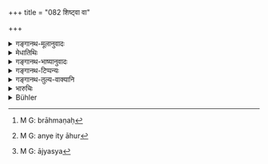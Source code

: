 +++
title = "082 शिष्ट्वा वा"

+++

<details><summary>गङ्गानथ-मूलानुवादः</summary>

Or, having confessed his guilt before the congregation of the gods of Earth and the gods of men, if he bathes at the Final Bath of the Horse-sacrifice,—he becomes absolved.—(82)
</details>

<details><summary>मेधातिथिः</summary>

चरमपक्ष उच्यते । **शिष्ट्वा** **स्वम् एन** आत्मीयं दोषम् । **भूमिदेवतानां** ब्राह्मणानां **नरदेवैः** क्षत्रियैः **समागमे** । ऋत्विजो ब्राह्मणाः[^११२] क्षत्रियो यजमान एवं कृताश्वमेधे **ऽवभृतस्नातो विमुच्यते** । द्वादशवार्षिकस्योपसंहृतत्वात् स्वतन्त्रम् इदं वैकल्पिकम् इच्छति । 


[^११२]:
     M G: brāhmaṇaḥ

- <u>अन्ये</u> तु[^११३] वैकल्पिकानां मध्य उपदेशात् प्रक्रान्तद्वादशवार्षिकस्यैव गोब्राह्मणपरित्राणवत् समाप्त्यवधिम् आहुः । यथा सारस्वतेन पक्षं वा प्रस्रवणं प्राप्योत्थानम् इति । 


[^११३]:
     M G: anye ity āhur

- <u>वयं</u> तु ब्रूमः । उपसंहृतत्वाद् आद्यस्य[^११४] वैकल्पिकमधे वा पाठाद् उभयरूपतास्य प्रक्रान्ते ऽपक्रान्ते च सति संभवे ॥ ११.८२ ॥


[^११४]:
     M G: ājyasya
</details>

<details><summary>गङ्गानथ-भाष्यानुवादः</summary>

This text sets forth the last alternative.

‘*Having confessed his guilt*,’ his offence—‘before the Congregation *of the Gods of Earth*—Brāhmaṇas—‘*and the Gods of men*’—Kṣatriyas;—the ‘Brāhmaṇa’ meant here are the *priests* officiating at a sacrifice, and the ‘*Kṣatriya*’ for the *sacrificer*.—Having done this, ‘*if he bathes at the Final Bath of the Horse-sacrifice*’ that has been performed,—‘*he becomes absolved*.’

Some people think that, inasmuch as the treatment of the ‘Twelve-year penance’ has been finished, what is set forth in the present verse is a distinct alternative to it.

Others, however, hold that, inasmuch as alternatives have already been mentioned in the course of the description of the Twelve-year Penance itself, the present verse must be taken as laying down the final point of that same penance,—just in the same way as ‘dying for the sake of the cow or the Brāhmaṇa’ has been laid down;—this final point resembling the ‘rising’ either after the performance of the ‘Sārasvata’ sacrifice, or on reaching a water-fall.

Our view, however, is that—(1) since the former penance has already been summed up, the present one may be taken as a distinct alternative, while (2) on account of its occurring in the middle of the treatment of the former penance, it may be taken as forming part of it So that it may be taken as both,—it being efficacious when performed along with the Twelve-year Penance, as also when performed by itself alone, according to the circumstances attending each case.—(82)
</details>

<details><summary>गङ्गानथ-टिप्पन्यः</summary>

This verse is quoted in *Mitākṣarā* (3.224), which adds the following notes:—‘*Bhūmideva*’ are Brāhmaṇas, the sacrificial priests,—‘*naradeva*’ is the king of these priests, *i*. *e*., the master of the sacrifice;—in an assembly of all these—‘*Śiṣṭvā*,’ having proclaimed, his ‘*enaḥ*,’ guilt,—he shall take the final bath of the
*Aśvamedha* sacrifice, if permitted by the aforesaid persons, and thus
become purified.

It is quoted in *Aparārka* (p. 1057), which adds the following notes:—‘*Bhūmidevāḥ*,’ Brāhmaṇas,—‘*Naradeva*,’ the annointed
*Kṣatriya*,—at an assembly of these persons,—‘*svam enaḥ*,’ his guilt,
of Brāhmaṇ-slaying,—‘*śiṣṭvā*,’ having proclaimed,—and taking the
*avabhṛtha* bath,—he becomes purified.
</details>

<details><summary>गङ्गानथ-तुल्य-वाक्यानि</summary>

**(verses 11.72-86)**

See Comparative notes for [Verse 11.72].
</details>

<details><summary>भारुचिः</summary>

अश्वमेधावभृथस्य पृथङ्निर्देशो ऽनारब्धान्यप्रायश्चित्तज्ञापनार्थः । इतरथा ह्य् अश्वमेधावभृथस्याम्नातत्वाद् आरब्धे द्वादसवार्षिके प्रायश्चित्ते तन्मध्ये ऽवभृथस्नातः शुध्येत। एतस्मात् तु पृथङ्निर्देशाद् [अन्]आरब्धान्यप्रायश्चित्तस्यैवेदम् अश्वमेधावभृथप्रायश्चित्तं स्वतन्त्रं युक्तम् । न चैतद्वैकल्पिकानाम् एतस्मात् स्वरूपत इतरेषां तत्कर्तारं प्रत्य् उपदेसः, येनाङ्गीकृतम् अन्यद् वैकल्पिकम् । कश्चिद् एवम् आह- तद् अयुक्तम्, येन नाश्वमेधवभृथस्नानं स्वतन्त्रम्, अनुपदेशाद् वैकल्पिकप्रायश्चित्तमध्ये । यतः प्रकरणात् कृते ऽप्य् उपसंहारे प्रक्रान्तद्वादशवार्षिकप्रायश्चित्तस्यायं गुणविधिः । अथेदं द्वादशवार्षिकं कृतोपसंहारम् इति व्यपेक्षा । तथापि सर्वेषां वैकल्पिकानां यथासंभवम् इदम् अश्वमेधावभृतस्नानं गुणतः शुद्धिहेतुत्वान् निवृत्तये । अस्यार्थवादो ऽनुष्ठानस्तुत्यर्थः ॥ ११.८०–८१ ॥
</details>

<details><summary>Bühler</summary>

083	Or he who, after confessing his crime in an assembly of the gods of the earth (Brahnanas), and the gods of men (Kshatriyas), bathes (with the priests) at the close of a horse-sacrifice, is (also) freed (from guilt).
</details>
